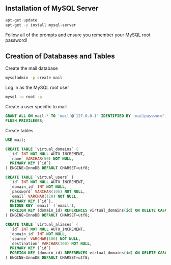 Installation of MySQL Server
----------------------------
```sh
apt-get update
apt-get -y install mysql-server
```

Follow all of the prompts and ensure you remember your MySQL root password!

Creation of Databases and Tables
----------------------------------------

Create the mail database
```sh
mysqladmin -p create mail
```
Log in as the MySQL root user
```sh
mysql -u root -p
```
Create a user specific to mail
```sql
GRANT ALL ON mail.* TO 'mail'@'127.0.0.1' IDENTIFIED BY 'mailpassword';
FLUSH PRIVILEGES;
```
Create tables
```sql
USE mail;

CREATE TABLE `virtual_domains` (
  `id` INT NOT NULL AUTO_INCREMENT,
  `name` VARCHAR(50) NOT NULL,
  PRIMARY KEY (`id`)
) ENGINE=InnoDB DEFAULT CHARSET=utf8;

CREATE TABLE `virtual_users` (
  `id` INT NOT NULL AUTO_INCREMENT,
  `domain_id` INT NOT NULL,
  `password` VARCHAR(106) NOT NULL,
  `email` VARCHAR(120) NOT NULL,
  PRIMARY KEY (`id`),
  UNIQUE KEY `email` (`email`),
  FOREIGN KEY (domain_id) REFERENCES virtual_domains(id) ON DELETE CASCADE
) ENGINE=InnoDB DEFAULT CHARSET=utf8;

CREATE TABLE `virtual_aliases` (
  `id` INT NOT NULL AUTO_INCREMENT,
  `domain_id` INT NOT NULL,
  `source` VARCHAR(100) NOT NULL,
  `destination` VARCHAR(100) NOT NULL,
  PRIMARY KEY (`id`)
  FOREIGN KEY (domain_id) REFERENCES virtual_domains(id) ON DELETE CASCADE
) ENGINE=InnoDB DEFAULT CHARSET=utf8;
```
